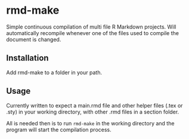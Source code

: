 # rmd-make
Simple continuous compilation of multi file R Markdown projects. Will automatically recompile whenever one of the files used to compile the document is changed.

## Installation
Add rmd-make to a folder in your path.

## Usage
Currently written to expect a main.rmd file and other helper files (.tex or .sty) in your working directory, with other .rmd files in a section folder.

All is needed then is to run `rmd-make` in the working directory and the program will start the compilation process.
